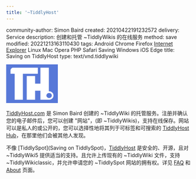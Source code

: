 ```yaml
---
title: '~TiddlyHost'
---
```


community-author: Simon Baird
created: 20210422191232572
delivery: Service
description: 创建和托管 ~TiddlyWikis 的在线服务
method: save
modified: 20221213163110430
tags: Android Chrome Firefox [Internet Explorer](#Internet%20Explorer) Linux Mac Opera PHP Safari Saving Windows iOS Edge
title: Saving on TiddlyHost
type: text/vnd.tiddlywiki

<img src="https://github.com/simonbaird/tiddlyhost/raw/main/rails/app/assets/images/logo-800.png" width="140">

[TiddlyHost.com](https://tiddlyhost.com/) 是 Simon Baird 创建的 ~TiddlyWiki 的托管服务。注册并确认您的电子邮件后，您可以创建 "网站"，(即 ~TiddlyWikis)，支持在线保存。网站可以是私人的或公开的，您可以选择性地将其列于可标签和可搜索的 [TiddlyHost Hub](https://tiddlyhost.com/hub)，在那里他们会被其他人发现。

不像 [TiddlySpot](Saving on TiddlySpot)，[TiddlyHost](https://tiddlyhost.com) 是安全的、开源，且对 ~TiddlyWiki5 提供适当的支持。且允许上传现有的 ~TiddlyWiki 文件，支持 ~TiddlyWikiclassic，并允许申请您的 ~TiddlySpot 网站的拥有权。详见 [FAQ](https://github.com/simonbaird/tiddlyhost/wiki/FAQ) 和 [About](https://tiddlyhost.com/about) 页面。

